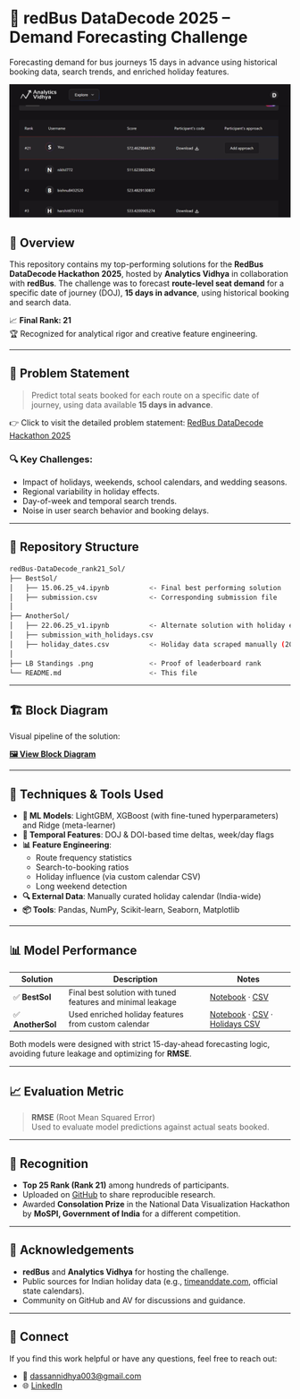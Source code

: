 # 🚌 redBus DataDecode 2025 – Demand Forecasting Challenge

Forecasting demand for bus journeys 15 days in advance using historical booking data, search trends, and enriched holiday features.

![Leaderboard Proof](https://github.com/SannidhyaDas/redBus-DataDecode_rank21_Sol/blob/main/BestSol/LB%20Standings%20.png)

## 🚀 Overview

This repository contains my top-performing solutions for the **RedBus DataDecode Hackathon 2025**, hosted by **Analytics Vidhya** in collaboration with **redBus**. The challenge was to forecast **route-level seat demand** for a specific date of journey (DOJ), **15 days in advance**, using historical booking and search data.

📈 **Final Rank: 21**  
🏆 Recognized for analytical rigor and creative feature engineering.

---

## 🧠 Problem Statement

> Predict total seats booked for each route on a specific date of journey, using data available **15 days in advance**.

👉 Click to visit the detailed problem statement: [RedBus DataDecode Hackathon 2025](https://www.analyticsvidhya.com/datahack/contest/redbus-data-decode-hackathon-2025/)

### 🔍 Key Challenges:
- Impact of holidays, weekends, school calendars, and wedding seasons.
- Regional variability in holiday effects.
- Day-of-week and temporal search trends.
- Noise in user search behavior and booking delays.

---

## 📁 Repository Structure

```bash
redBus-DataDecode_rank21_Sol/
├── BestSol/
│   ├── 15.06.25_v4.ipynb          <- Final best performing solution
│   ├── submission.csv             <- Corresponding submission file
│
├── AnotherSol/
│   ├── 22.06.25_v1.ipynb          <- Alternate solution with holiday enrichment
│   ├── submission_with_holidays.csv
│   ├── holiday_dates.csv          <- Holiday data scraped manually (2023–2025)
│
├── LB Standings .png              <- Proof of leaderboard rank
└── README.md                      <- This file

```
---

## 🏗️ Block Diagram

Visual pipeline of the solution:

**[🖼️ View Block Diagram](your_block_diagram_link_here)**

---

## 🔧 Techniques & Tools Used

- **🧠 ML Models**: LightGBM, XGBoost (with fine-tuned hyperparameters) and Ridge (meta-learner)
- **📅 Temporal Features**: DOJ & DOI-based time deltas, week/day flags
- **📊 Feature Engineering**:
  - Route frequency statistics
  - Search-to-booking ratios
  - Holiday influence (via custom calendar CSV)
  - Long weekend detection
- **🔍 External Data**: Manually curated holiday calendar (India-wide)
- **📦 Tools**: Pandas, NumPy, Scikit-learn, Seaborn, Matplotlib

---

## 📊 Model Performance

| Solution | Description | Notes |
|----------|-------------|-------|
| ✅ **BestSol** | Final best solution with tuned features and minimal leakage | [Notebook](BestSol/15.06.25_v4.ipynb) · [CSV](BestSol/submission.csv) |
| ✅ **AnotherSol** | Used enriched holiday features from custom calendar | [Notebook](AnotherSol/22.06.25_v1.ipynb) · [CSV](AnotherSol/submission_with_holidays.csv) · [Holidays CSV](AnotherSol/holiday_dates.csv) |

Both models were designed with strict 15-day-ahead forecasting logic, avoiding future leakage and optimizing for **RMSE**.

---

## 📈 Evaluation Metric

> **RMSE** (Root Mean Squared Error)  
Used to evaluate model predictions against actual seats booked.

---

## 🏅 Recognition

- **Top 25 Rank (Rank 21)** among hundreds of participants.
- Uploaded on [GitHub](https://github.com/SannidhyaDas/redBus-DataDecode_rank21_Sol) to share reproducible research.
- Awarded **Consolation Prize** in the National Data Visualization Hackathon by **MoSPI, Government of India** for a different competition.

---

## 🙏 Acknowledgements

- **redBus** and **Analytics Vidhya** for hosting the challenge.
- Public sources for Indian holiday data (e.g., [timeanddate.com](https://www.timeanddate.com), official state calendars).
- Community on GitHub and AV for discussions and guidance.

---
## 🤝 Connect

If you find this work helpful or have any questions, feel free to reach out:

- 📧 dassannidhya003@gmail.com
- 🌐 [LinkedIn](https://www.linkedin.com/in/sannidhya-das3/)

